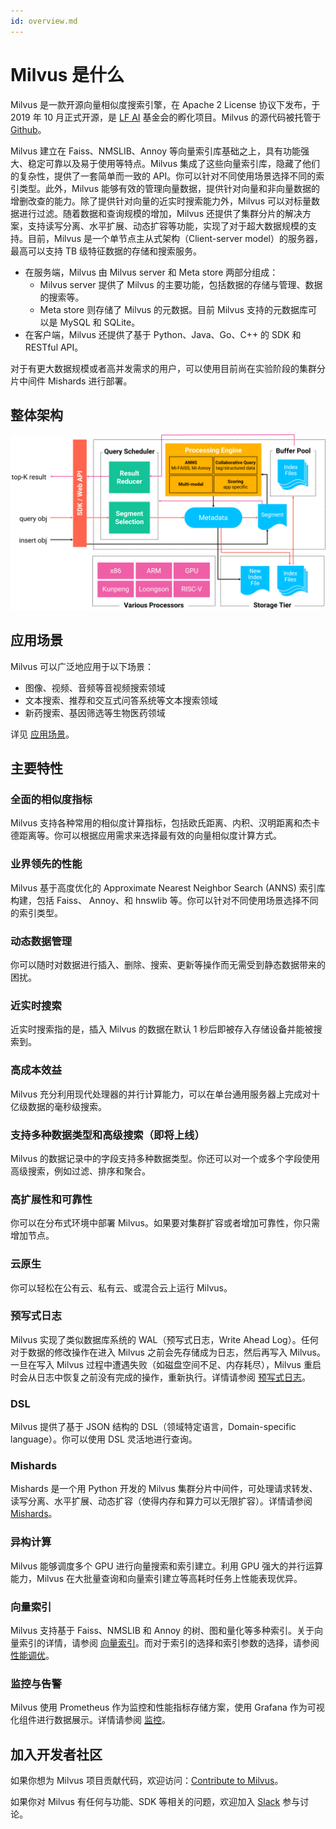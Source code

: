 ```yaml
---
id: overview.md
---
```


# Milvus 是什么

Milvus 是一款开源向量相似度搜索引擎，在 Apache 2 License 协议下发布，于 2019 年 10 月正式开源，是 [LF AI](https://lfai.foundation/) 基金会的孵化项目。Milvus 的源代码被托管于 [Github](https://github.com/milvus-io/milvus)。


Milvus 建立在 Faiss、NMSLIB、Annoy 等向量索引库基础之上，具有功能强大、稳定可靠以及易于使用等特点。Milvus 集成了这些向量索引库，隐藏了他们的复杂性，提供了一套简单而一致的 API。你可以针对不同使用场景选择不同的索引类型。此外，Milvus 能够有效的管理向量数据，提供针对向量和非向量数据的增删改查的能力。除了提供针对向量的近实时搜索能力外，Milvus 可以对标量数据进行过滤。随着数据和查询规模的增加，Milvus 还提供了集群分片的解决方案，支持读写分离、水平扩展、动态扩容等功能，实现了对于超大数据规模的支持。目前，Milvus 是一个单节点主从式架构（Client-server model）的服务器，最高可以支持 TB 级特征数据的存储和搜索服务。

- 在服务端，Milvus 由 Milvus server 和 Meta store 两部分组成：
    - Milvus server 提供了 Milvus 的主要功能，包括数据的存储与管理、数据的搜索等。
    - Meta store 则存储了 Milvus 的元数据。目前 Milvus 支持的元数据库可以是 MySQL 和 SQLite。
- 在客户端，Milvus 还提供了基于 Python、Java、Go、C++ 的 SDK 和 RESTful API。

对于有更大数据规模或者高并发需求的用户，可以使用目前尚在实验阶段的集群分片中间件 Mishards 进行部署。



## 整体架构

![Milvus 架构](../../../assets/milvus_arch.png)


## 应用场景

Milvus 可以广泛地应用于以下场景：

- 图像、视频、音频等音视频搜索领域
- 文本搜索、推荐和交互式问答系统等文本搜索领域
- 新药搜索、基因筛选等生物医药领域

详见 [应用场景](https://milvus.io/cn/scenarios/)。


## 主要特性

### 全面的相似度指标
  
Milvus 支持各种常用的相似度计算指标，包括欧氏距离、内积、汉明距离和杰卡德距离等。你可以根据应用需求来选择最有效的向量相似度计算方式。

### 业界领先的性能

Milvus 基于高度优化的 Approximate Nearest Neighbor Search (ANNS) 索引库构建，包括 Faiss、 Annoy、和 hnswlib 等。你可以针对不同使用场景选择不同的索引类型。

### 动态数据管理
  
你可以随时对数据进行插入、删除、搜索、更新等操作而无需受到静态数据带来的困扰。

### 近实时搜索

近实时搜索指的是，插入 Milvus 的数据在默认 1 秒后即被存入存储设备并能被搜索到。

### 高成本效益
  
Milvus 充分利用现代处理器的并行计算能力，可以在单台通用服务器上完成对十亿级数据的毫秒级搜索。

### 支持多种数据类型和高级搜索（即将上线）
  
Milvus 的数据记录中的字段支持多种数据类型。你还可以对一个或多个字段使用高级搜索，例如过滤、排序和聚合。

### 高扩展性和可靠性
  
你可以在分布式环境中部署 Milvus。如果要对集群扩容或者增加可靠性，你只需增加节点。

### 云原生

你可以轻松在公有云、私有云、或混合云上运行 Milvus。


### 预写式日志

Milvus 实现了类似数据库系统的 WAL（预写式日志，Write Ahead Log）。任何对于数据的修改操作在进入 Milvus 之前会先存储成为日志，然后再写入 Milvus。一旦在写入 Milvus 过程中遭遇失败（如磁盘空间不足、内存耗尽），Milvus 重启时会从日志中恢复之前没有完成的操作，重新执行。详情请参阅 [预写式日志](write_ahead_log.md)。

### DSL

Milvus 提供了基于 JSON 结构的 DSL（领域特定语言，Domain-specific language）。你可以使用 DSL 灵活地进行查询。

### Mishards

Mishards 是一个用 Python 开发的 Milvus 集群分片中间件，可处理请求转发、读写分离、水平扩展、动态扩容（使得内存和算力可以无限扩容）。详情请参阅 [Mishards](mishards.md)。

### 异构计算

Milvus 能够调度多个 GPU 进行向量搜索和索引建立。利用 GPU 强大的并行运算能力，Milvus 在大批量查询和向量索引建立等高耗时任务上性能表现优异。

### 向量索引

Milvus 支持基于 Faiss、NMSLIB 和 Annoy 的树、图和量化等多种索引。关于向量索引的详情，请参阅 [向量索引](index.md)。而对于索引的选择和索引参数的选择，请参阅 [性能调优](tuning.md)。

### 监控与告警

Milvus 使用 Prometheus 作为监控和性能指标存储方案，使用 Grafana 作为可视化组件进行数据展示。详情请参阅 [监控](monitor.md)。




## 加入开发者社区

如果你想为 Milvus 项目贡献代码，欢迎访问：[Contribute to Milvus](https://github.com/milvus-io/milvus/blob/master/CONTRIBUTING.md#contributing-to-milvus)。

如果你对 Milvus 有任何与功能、SDK 等相关的问题，欢迎加入 [Slack](https://join.slack.com/t/milvusio/shared_invite/zt-e0u4qu3k-bI2GDNys3ZqX1YCJ9OM~GQ) 参与讨论。